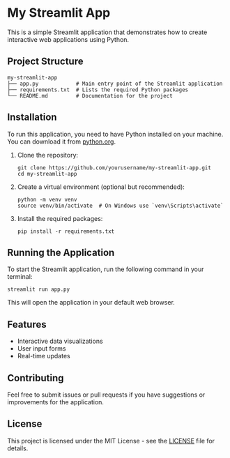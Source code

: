# My Streamlit App

This is a simple Streamlit application that demonstrates how to create interactive web applications using Python.

## Project Structure

```
my-streamlit-app
├── app.py            # Main entry point of the Streamlit application
├── requirements.txt  # Lists the required Python packages
└── README.md         # Documentation for the project
```

## Installation

To run this application, you need to have Python installed on your machine. You can download it from [python.org](https://www.python.org/downloads/).

1. Clone the repository:
   ```
   git clone https://github.com/yourusername/my-streamlit-app.git
   cd my-streamlit-app
   ```

2. Create a virtual environment (optional but recommended):
   ```
   python -m venv venv
   source venv/bin/activate  # On Windows use `venv\Scripts\activate`
   ```

3. Install the required packages:
   ```
   pip install -r requirements.txt
   ```

## Running the Application

To start the Streamlit application, run the following command in your terminal:
```
streamlit run app.py
```

This will open the application in your default web browser.

## Features

- Interactive data visualizations
- User input forms
- Real-time updates

## Contributing

Feel free to submit issues or pull requests if you have suggestions or improvements for the application.

## License

This project is licensed under the MIT License - see the [LICENSE](LICENSE) file for details.